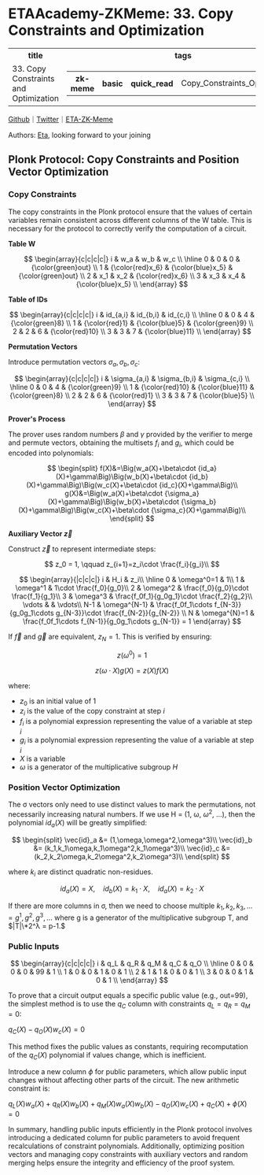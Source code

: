# ETAAcademy-ZKMeme: 33. Copy Constraints and Optimization

<table>
  <tr>
    <th>title</th>
    <th>tags</th>
  </tr>
  <tr>
    <td>33. Copy Constraints and Optimization</td>
    <td>
      <table>
        <tr>
          <th>zk-meme</th>
          <th>basic</th>
          <th>quick_read</th>
          <td>Copy_Constraints_Optimization</td>
        </tr>
      </table>
    </td>
  </tr>
</table>

[Github](https://github.com/ETAAcademy)｜[Twitter](https://twitter.com/ETAAcademy)｜[ETA-ZK-Meme](https://github.com/ETAAcademy/ETAAcademy-ZK-Meme)

Authors: [Eta](https://twitter.com/pwhattie), looking forward to your joining

## Plonk Protocol: Copy Constraints and Position Vector Optimization

### Copy Constraints

The copy constraints in the Plonk protocol ensure that the values of certain variables remain consistent across different columns of the W table. This is necessary for the protocol to correctly verify the computation of a circuit.

**Table W**

$$
\begin{array}{c|c|c|c|}
i & w_a & w_b & w_c  \\
\hline
0 & 0 & 0 & {\color{green}out} \\
1 & {\color{red}x_6} & {\color{blue}x_5} & {\color{green}out} \\
2 & x_1 & x_2 & {\color{red}x_6} \\
3 & x_3 & x_4 & {\color{blue}x_5} \\
\end{array}
$$

**Table of IDs**

$$
\begin{array}{c|c|c|c|}
i & id_{a,i} & id_{b,i} & id_{c,i}  \\
\hline
0 & 0 & 4 & {\color{green}8} \\
1 & {\color{red}1} & {\color{blue}5} & {\color{green}9} \\
2 & 2 & 6 & {\color{red}10} \\
3 & 3 & 7 & {\color{blue}11} \\
\end{array}
$$

**Permutation Vectors**

Introduce permutation vectors $\sigma_a, \sigma_b, \sigma_c:$

$$
\begin{array}{c|c|c|c|}
i & \sigma_{a,i} & \sigma_{b,i} & \sigma_{c,i}  \\
\hline
0 & 0 & 4 & {\color{green}9} \\
1 & {\color{red}10} & {\color{blue}11} & {\color{green}8} \\
2 & 2 & 6 & {\color{red}1} \\
3 & 3 & 7 & {\color{blue}5} \\
\end{array}
$$

**Prover's Process**

The prover uses random numbers $\beta$ and $\gamma$ provided by the verifier to merge and permute vectors, obtaining the multisets $f_i$ and $g_i$, which could be encoded into polynomials:

$$
\begin{split}
f(X)&=\Big(w_a(X)+\beta\cdot {id_a}(X)+\gamma\Big)\Big(w_b(X)+\beta\cdot {id_b}(X)+\gamma\Big)\Big(w_c(X)+\beta\cdot {id_c}(X)+\gamma\Big)\\
g(X)&=\Big(w_a(X)+\beta\cdot {\sigma_a}(X)+\gamma\Big)\Big(w_b(X)+\beta\cdot {\sigma_b}(X)+\gamma\Big)\Big(w_c(X)+\beta\cdot {\sigma_c}(X)+\gamma\Big)\\
\end{split}
$$

**Auxiliary Vector $\vec{z}$**

Construct $\vec{z}$ to represent intermediate steps:

$$
z_0 = 1, \qquad z_{i+1}=z_i\cdot \frac{f_i}{g_i}\\
$$

$$
\begin{array}{|c|c|c|}
i & H_i & z_i\\
\hline
0 & \omega^0=1 & 1\\
1 & \omega^1 & 1\cdot \frac{f_0}{g_0}\\
2 & \omega^2 & \frac{f_0}{g_0}\cdot \frac{f_1}{g_1}\\
3 & \omega^3 & \frac{f_0f_1}{g_0g_1}\cdot \frac{f_2}{g_2}\\
\vdots & & \vdots\\
N-1 & \omega^{N-1} & \frac{f_0f_1\cdots f_{N-3}}{g_0g_1\cdots g_{N-3}}\cdot \frac{f_{N-2}}{g_{N-2}} \\
N & \omega^{N}=1 & \frac{f_0f_1\cdots f_{N-1}}{g_0g_1\cdots g_{N-1}}  = 1
\end{array}
$$

If $\vec{f}$ and $\vec{g}$ are equivalent, $z_N = 1$. This is verified by ensuring:

$$
z(\omega^0) = 1
$$

$$
z(\omega\cdot X)g(X) = z(X)f(X)
$$

where:

- $z_0$ is an initial value of 1
- $z_i$ is the value of the copy constraint at step $i$
- $f_i$ is a polynomial expression representing the value of a variable at step $i$
- $g_i$ is a polynomial expression representing the value of a variable at step $i$
- $X$ is a variable
- $\omega$ is a generator of the multiplicative subgroup $H$

### Position Vector Optimization

The σ vectors only need to use distinct values to mark the permutations, not necessarily increasing natural numbers. If we use H = (1, ω, $ω^2,$ ...), then the polynomial ${id_a}(X)$ will be greatly simplified:

$$
\begin{split}
\vec{id}_a &= (1,\omega,\omega^2,\omega^3)\\
\vec{id}_b &= (k_1,k_1\omega,k_1\omega^2,k_1\omega^3)\\
\vec{id}_c &= (k_2,k_2\omega,k_2\omega^2,k_2\omega^3)\\
\end{split}
$$

where $k_i$ are distinct quadratic non-residues.

$$
id_a(X) = X, \quad id_b(X) = k_1 \cdot X, \quad id_a(X) = k_2 \cdot X
$$

If there are more columns in σ, then we need to choose multiple $k_1, k_2, k_3, ... = g^1, g^2, g^3, ...$ where g is a generator of the multiplicative subgroup T, and $|T|\*2^λ = p-1.$

### Public Inputs

$$
\begin{array}{c|c|c|c|}
i & q_L & q_R & q_M & q_C & q_O \\
\hline
0 & 0 & 0 & 0 & 99 & 1 \\
1 & 0 & 0 & 1 & 0 & 1 \\
2 & 1 & 1 & 0 & 0 & 1 \\
3 & 0 & 0 & 1 & 0 & 1 \\
\end{array}
$$

To prove that a circuit output equals a specific public value (e.g., out=99), the simplest method is to use the $q_C$ column with constraints $q_L = q_R = q_M = 0:$

$q_C(X) - q_O(X)w_c(X) = 0$

This method fixes the public values as constants, requiring recomputation of the $q_C(X)$ polynomial if values change, which is inefficient.

Introduce a new column $\phi$ for public parameters, which allow public input changes without affecting other parts of the circuit. The new arithmetic constraint is:

$q_L(X)w_a(X) + q_R(X)w_b(X) + q_M(X)w_a(X)w_b(X) - q_O(X)w_c(X) + q_C(X) + \phi(X) = 0$

In summary, handling public inputs efficiently in the Plonk protocol involves introducing a dedicated column for public parameters to avoid frequent recalculations of constraint polynomials. Additionally, optimizing position vectors and managing copy constraints with auxiliary vectors and random merging helps ensure the integrity and efficiency of the proof system.
